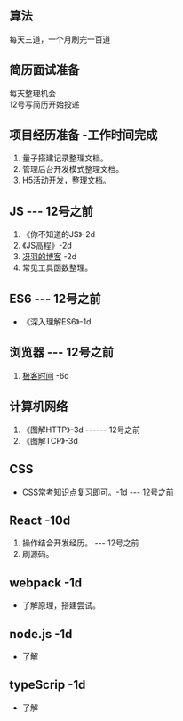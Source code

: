 ## 算法
每天三道，一个月刷完一百道

## 简历面试准备
每天整理机会  
12号写简历开始投递

## 项目经历准备 -工作时间完成
1. 量子搭建记录整理文档。  
2. 管理后台开发模式整理文档。
3. H5活动开发，整理文档。

## JS --- 12号之前
1. 《你不知道的JS》-2d
2. 《JS高程》-2d
3. [冴羽的博客](https://github.com/mqyqingfeng/Blog) -2d
4. 常见工具函数整理。

## ES6 --- 12号之前
- 《深入理解ES6》-1d
   
## 浏览器 --- 12号之前
1. [极客时间](https://time.geekbang.org/column/intro/216) -6d

## 计算机网络
1. 《图解HTTP》-3d ------ 12号之前
2. 《图解TCP》-3d

## CSS
- CSS常考知识点复习即可。-1d  --- 12号之前

## React -10d
1. 操作结合开发经历。 --- 12号之前
2. 刷源码。

## webpack -1d
- 了解原理，搭建尝试。

## node.js -1d
- 了解

## typeScrip -1d
- 了解